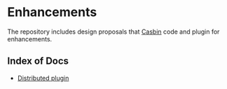 # Enhancements

The repository includes design proposals that [Casbin](https://github.com/casbin) code and plugin for enhancements.


## Index of Docs

- [Distributed plugin](https://github.com/cabin/enhancements/tree/master/docs/)
